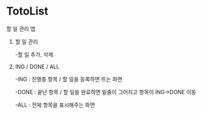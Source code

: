 # TotoList
할 일 관리 앱


1. 할 일 관리

&nbsp;&nbsp;&nbsp;&nbsp;&nbsp;&nbsp;-할 일 추가, 삭제


2. ING / DONE / ALL

&nbsp;&nbsp;&nbsp;&nbsp;&nbsp;&nbsp;-ING : 진행중 항목 / 할 일을 등록하면 뜨는 화면

&nbsp;&nbsp;&nbsp;&nbsp;&nbsp;&nbsp;-DONE : 끝난 항목 / 할 일을 완료하면 밑줄이 그어지고 항목이 ING->DONE 이동

&nbsp;&nbsp;&nbsp;&nbsp;&nbsp;&nbsp;-ALL : 전체 항목을 표시해주는 화면
